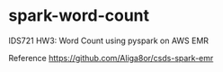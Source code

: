 # spark-word-count
IDS721 HW3: Word Count using pyspark on AWS EMR

Reference
https://github.com/Aliga8or/csds-spark-emr
